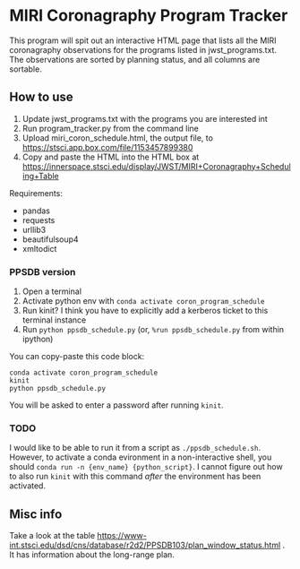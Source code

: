 # MIRI Coronagraphy Program Tracker

This program will spit out an interactive HTML page that lists all the MIRI
coronagraphy observations for the programs listed in jwst_programs.txt. The
observations are sorted by planning status, and all columns are sortable.

## How to use

1. Update jwst_programs.txt with the programs you are interested int
2. Run program_tracker.py from the command line
3. Upload miri_coron_schedule.html, the output file, to
   https://stsci.app.box.com/file/1153457899380
4. Copy and paste the HTML into the HTML box at
   https://innerspace.stsci.edu/display/JWST/MIRI+Coronagraphy+Scheduling+Table

Requirements:
- pandas
- requests
- urllib3
- beautifulsoup4
- xmltodict


### PPSDB version

1. Open a terminal
2. Activate python env with `conda activate coron_program_schedule`
3. Run kinit? I think you have to explicitly add a kerberos ticket to this
   terminal instance
4. Run `python ppsdb_schedule.py` (or, `%run ppsdb_schedule.py` from within
   ipython)

You can copy-paste this code block:
```
conda activate coron_program_schedule
kinit
python ppsdb_schedule.py
```

You will be asked to enter a password after running `kinit`.

### TODO
I would like to be able to run it from a script as `./ppsdb_schedule.sh`.
However, to activate a conda evironment in a non-interactive shell, you should
`conda run -n {env_name} {python_script}`. I cannot figure out how to also run
`kinit` with this command *after* the environment has been activated.


## Misc info

Take a look at the table
https://www-int.stsci.edu/dsd/cns/database/r2d2/PPSDB103/plan_window_status.html
. It has information about the long-range plan.
